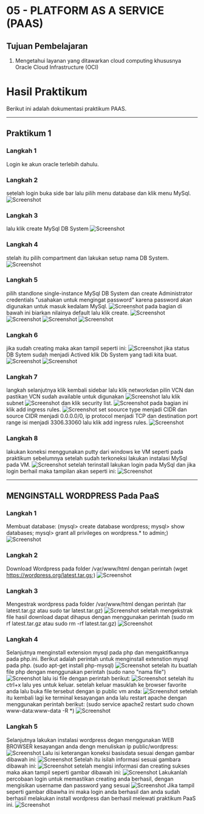 # 05 - PLATFORM AS A SERVICE (PAAS)

## Tujuan Pembelajaran

1. Mengetahui layanan yang ditawarkan cloud computing khususnya Oracle Cloud 
Infrastructure (OCI)
# Hasil Praktikum

Berikut ini adalah dokumentasi praktikum PAAS.

---
## Praktikum 1
### Langkah 1
Login ke akun oracle terlebih dahulu.
### Langkah 2
setelah login buka side bar lalu pilih menu database dan klik menu MySql.
![Screenshot](img/1.png)
### Langkah 3
lalu klik create MySql DB System 
![Screenshot](img/2.png)
### Langkah 4
stelah itu pilih compartment dan lakukan setup nama DB System.
![Screenshot](img/3.png)
### Langkah 5
pilih standlone single-instance MySql DB System dan create Administrator credentials "usahakan untuk mengingat password" karena password akan digunakan untuk masuk kedalam MySql.
![Screenshot](img/4.png)
pada bagian di bawah ini biarkan nilainya default lalu klik create.
![Screenshot](img/5.png)
![Screenshot](img/6.png)
![Screenshot](img/7.png)
![Screenshot](img/8.png)
### Langkah 6
jika sudah creating maka akan tampil seperti ini:
![Screenshot](img/9.png)
jika status DB Sytem sudah menjadi Actived klik Db System yang tadi kita buat.
![Screenshot](img/17.png)
![Screenshot](img/18.png)
### Langkah 7
langkah selanjutnya klik kembali sidebar lalu klik networkdan pilin VCN dan pastikan VCN sudah available untuk digunakan
![Screenshot](img/11.png)
lalu klik subnet
![Screenshot](img/12.png)
dan klik security list.
![Screenshot](img/13.png)
pada bagian ini klik add ingress rules.
![Screenshot](img/15.png)
set soource type menjadi CIDR dan source CIDR menjadi 0.0.0.0/0, ip protocol menjadi TCP dan destination port range isi menjadi 3306.33060 lalu klik add ingress rules.
![Screenshot](img/16.png)

### Langkah 8
lakukan koneksi menggunakan putty dari windows ke VM seperti pada praktikum sebelumnya setelah sudah terkoneksi lakukan instalasi MySql pada VM.
![Screenshot](img/21.png)
setelah terinstall lakukan login pada MySql dan jika login berhail maka tampilan akan seperti ini:
![Screenshot](img/23.png)

---
## MENGINSTALL WORDPRESS Pada PaaS
### Langkah 1
Membuat database: (mysql> create database wordpress;
mysql> show databases;
mysql> grant all privileges on wordpress.* to admin;)
![Screenshot](img/database.png)

### Langkah 2
Download Wordpress pada folder /var/www/html dengan perintah (wget https://wordpress.org/latest.tar.gs;)
![Screenshot](img/24.png)

### Langkah 3
Mengestrak wordpress pada folder /var/www/html dengan perintah (tar latest.tar.gz atau sudo tar latest.tar.gz)
![Screenshot](img/25.png)
seletah mengekstrak file hasil download dapat dihapus dengan menggunakan perintah (sudo rm rf latest.tar.gz atau sudo rm -rf latest.tar.gz)
![Screenshot](img/26.png)

### Langkah 4
Selanjutnya menginstall extension mysql pada php dan mengaktifkannya pada php.ini.
Berikut adalah perintah untuk menginstall extenstion mysql pada php.
(sudo apt-get install php-mysql)
![Screenshot](img/28.png)
setelah itu buatlah file php dengan menggunakan perintah (sudo nano "nama file")
![Screenshot](img/29.png)
lalu isi file dengan perintah berikut:
![Screenshot](img/phpinfo.png)
setelah itu ctrl+x lalu yes untuk keluar.
setelah keluar masuklah ke browser favorite anda lalu buka file tersebut dengan ip public vm anda:
![Screenshot](img/30.png)
setelah itu kembali lagi ke terminal kesayangan anda lalu restart apache dengan menggunakan perintah berikut: (sudo service apache2 restart
sudo chown www-data:www-data -R *)
![Screenshot](img/32.png)

### Langkah 5
Selanjutnya lakukan instalasi wordpress degan menggunakan WEB BROWSER kesayangan anda dengn menuliskan ip public/wordpress:
![Screenshot](img/34.png)
Lalu isi keterangan koneksi basisdata sesuai dengan gambar dibawah ini:
![Screenshot](img/35.jpg)
Setelah itu isilah informasi sesuai gambara dibawah ini:
![Screenshot](img/39.png)
setelah mengisi informasi dan creating sukses maka akan tampil seperti gambar dibawah ini:
![Screenshot](img/40.png)
Lakukanlah percobaan login untuk memastikan creating anda berhasil, dengan mengisikan username dan password yang sesuai
![Screenshot](img/41.png)
Jika tampil seperti gambar dibawha ini maka login anda berhasil dan anda sudah berhasil melakukan install wordpress dan berhasil melewati praktikum PaaS ini.
![Screenshot](img/42.png)